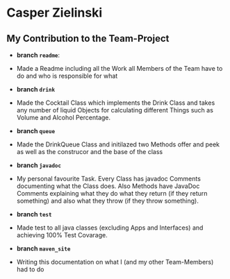 # Casper Zielinski

## My Contribution to the Team-Project

- **branch ``readme``**:
 - Made a Readme including all the Work all Members of the Team have to do and who is responsible for what

-  **branch ``drink``**
 - Made the Cocktail Class which implements the Drink Class and takes any number of liquid Objects for calculating different Things such as Volume and Alcohol Percentage.

- **branch ``queue``**
 - Made the DrinkQueue Class and initilazed two Methods offer and peek as well as the construcor and the base of the class

- **branch ``javadoc``**
 - My personal favourite Task. Every Class has javadoc Comments documenting what the Class does. Also Methods have JavaDoc Comments explaining what they do what they return (if they return something) and also what they throw (if they throw something).  

- **branch ``test``**
 - Made test to all java classes (excluding Apps and Interfaces) and achieving 100% Test Covarage.

- **branch ``maven_site``** 
 - Writing this documentation on what I (and my other Team-Members) had to do

